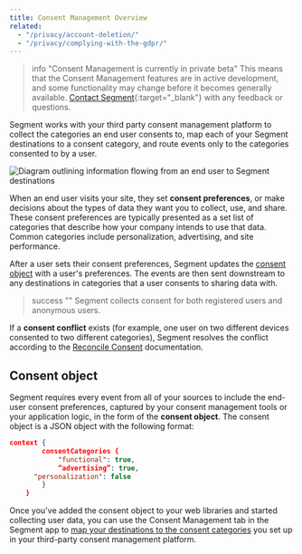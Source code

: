 ```yaml
---
title: Consent Management Overview
related:
  - "/privacy/account-deletion/"
  - "/privacy/complying-with-the-gdpr/"
---
```

> info "Consent Management is currently in private beta"
> This means that the Consent Management features are in active development, and some functionality may change before it becomes generally available. [Contact Segment](https://segment.com/help/contact/){:target="_blank"} with any feedback or questions.

Segment works with your third party consent management platform to collect the categories an end user consents to, map each of your Segment destinations to a consent category, and route events only to the categories consented to by a user.

![Diagram outlining information flowing from an end user to Segment destinations](/images/consent-overview.png)

When an end user visits your site, they set **consent preferences**, or make decisions about the types of data they want you to collect, use, and share. These consent preferences are typically presented as a set list of categories that describe how your company intends to use that data. Common categories include personalization, advertising, and site performance.

After a user sets their consent preferences, Segment updates the [consent object](#consent-object) with a user's preferences. The events are then sent downstream to any destinations in categories that a user consents to sharing data with.

> success ""
> Segment collects consent for both registered users and anonymous users.

If a **consent conflict** exists (for example, one user on two different devices consented to two different categories), Segment resolves the conflict according to the [Reconcile Consent](/docs/privacy/reconcile-consent) documentation.

## Consent object

Segment requires every event from all of your sources to include the end-user consent preferences, captured by your consent management tools or your application logic, in the form of the **consent object**. The consent object is a JSON object with the following format:

```json
context {
		consentCategories {
			"functional": true,
			“advertising”: true,
      "personalization": false
		}
	}
```

Once you've added the consent object to your web libraries and started collecting user data, you can use the Consent Management tab in the Segment app to [map your destinations to the consent categories](/docs/src/privacy/configure-consent-management) you set up in your third-party consent management platform.